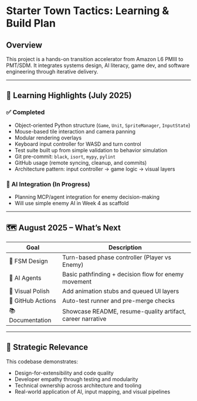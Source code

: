 # Starter Town Tactics: Learning & Build Plan

## Overview
This project is a hands-on transition accelerator from Amazon L6 PMIII to PMT/SDM. It integrates systems design, AI literacy, game dev, and software engineering through iterative delivery.

---

## 🧠 Learning Highlights (July 2025)

### ✅ Completed
- Object-oriented Python structure (`Game`, `Unit`, `SpriteManager`, `InputState`)
- Mouse-based tile interaction and camera panning
- Modular rendering overlays
- Keyboard input controller for WASD and turn control
- Test suite built up from simple validation to behavior simulation
- Git pre-commit: `black`, `isort`, `mypy`, `pylint`
- GitHub usage (remote syncing, cleanup, and commits)
- Architecture pattern: input controller → game logic → visual layers

### 🧠 AI Integration (In Progress)
- Planning MCP/agent integration for enemy decision-making
- Will use simple enemy AI in Week 4 as scaffold

---

## 🗺️ August 2025 – What’s Next

| Goal | Description |
|------|-------------|
| 🎯 FSM Design | Turn-based phase controller (Player vs Enemy) |
| 🤖 AI Agents | Basic pathfinding + decision flow for enemy movement |
| 🎨 Visual Polish | Add animation stubs and queued UI layers |
| 🧪 GitHub Actions | Auto-test runner and pre-merge checks |
| 📚 Documentation | Showcase README, resume-quality artifact, career narrative |

---

## 📌 Strategic Relevance
This codebase demonstrates:
- Design-for-extensibility and code quality
- Developer empathy through testing and modularity
- Technical ownership across architecture and tooling
- Real-world application of AI, input mapping, and visual pipelines
